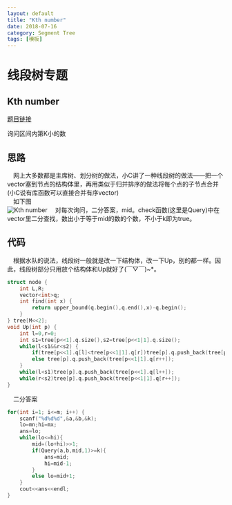 ```yaml
---
layout: default
title: "Kth number"
date: 2018-07-16
category: Segment Tree
tags: [模板]
---
```


# 线段树专题

## Kth number

[题目链接](https://cn.vjudge.net/problem/HDU-2665#author=634579757)

询问区间内第K小的数  

## 思路

&emsp;网上大多数都是主席树、划分树的做法，小C讲了一种线段树的做法——把一个vector塞到节点的结构体里，再用类似于归并排序的做法将每个点的子节点合并(小C说有库函数可以直接合并有序vector)  
&emsp;如下图  
![Kth number](https://i.loli.net/2018/07/16/5b4c77d028167.jpg)
&emsp;对每次询问，二分答案，mid。check函数(这里是Query)中在vector里二分查找，数出小于等于mid的数的个数，不小于k即为true。

## 代码

&emsp;根据水队的说法，线段树一般就是改一下结构体，改一下Up，别的都一样。因此，线段树部分只用放个结构体和Up就好了(￣▽￣)~*。

```cpp
struct node {
	int L,R;
	vector<int>q;
	int find(int x) {
		return upper_bound(q.begin(),q.end(),x)-q.begin();
	}
} tree[M<<2];
void Up(int p) {
	int l=0,r=0;
	int s1=tree[p<<1].q.size(),s2=tree[p<<1|1].q.size();
	while(l<s1&&r<s2) {
		if(tree[p<<1].q[l]<tree[p<<1|1].q[r])tree[p].q.push_back(tree[p<<1].q[l++]);
		else tree[p].q.push_back(tree[p<<1|1].q[r++]);
	}
	while(l<s1)tree[p].q.push_back(tree[p<<1].q[l++]);
	while(r<s2)tree[p].q.push_back(tree[p<<1|1].q[r++]);
}
```
&emsp;二分答案
```cpp
for(int i=1; i<=m; i++) {
	scanf("%d%d%d",&a,&b,&k);
	lo=mn;hi=mx;
	ans=lo;
	while(lo<=hi){
		mid=(lo+hi)>>1;
		if(Query(a,b,mid,1)>=k){
			ans=mid;
			hi=mid-1;
		}
		else lo=mid+1;
	}
	cout<<ans<<endl;
}
```
